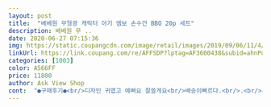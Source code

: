```yaml
---
layout: post 
title:  "베베원 무형광 캐릭터 아기 엠보 손수건 BBO 20p 세트" 
description: 베베원 무 ..
date: 2020-06-27 07:15:36 
img: https://static.coupangcdn.com/image/retail/images/2019/09/06/11/4/e0540793-2617-4bde-9e0e-4e68a9e3766b.jpg 
linkUrl: https://link.coupang.com/re/AFFSDP?lptag=AF3600438&subid=ahnPublicAsk&pageKey=296354216&itemId=934423500&vendorItemId=5315064431&traceid=V0-113-256dbbf4b80c7800 
categories: [1003] 
color: A566FF 
price: 11800 
author: Ask View Shop 
cont:  "●구매후기●<br/>디자인 귀엽고 예뻐요 잘쓸게요<br/>배송이빠르다.<br/>.<br/>새벽에 주문했는데 오후에 도착했음,<br/>색도 예쁘고 귀엽다.<br/><br/>아직 써보지 못했지만... <br/>만져봤을때 부드럽고<br/>재잔이 별로예요.<br/>.<br/><br/>" 
---
```

